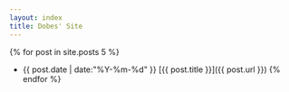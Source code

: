 ```yaml
---
layout: index
title: Dobes' Site
---
```


{% for post in site.posts 5 %}
* {{ post.date | date:"%Y-%m-%d" }} [{{ post.title }}]({{ post.url }})
{% endfor %}

